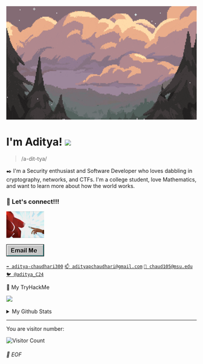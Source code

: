<img src="assets/forest_banner.gif"  width="100%" height="300">

# I'm Aditya! <img src = "https://raw.githubusercontent.com/MartinHeinz/MartinHeinz/master/wave.gif" width = 30px>

> /a-dit-tya/

✒️ I'm a Security enthusiast and Software Developer who loves dabbling in cryptography, networks, and CTFs. I'm a college student, love Mathematics, and want to learn more about how the world works.

### 🔗 Let's connect!!!
<img src="assets/connection.gif" width=100 height=70>

<a href="mailto:adityapchaudhari@gmail.com" target="_blank"><img src="assets/email_icon.gif"></a>

[`➡️ aditya-chaudhari300`](https://www.linkedin.com/in/aditya-chaudhari300/)
[`📫 adityapchaudhari@gmail.com`](mailto:adityapchaudhari@gmail.com)
[`📧 chaud105@msu.edu`](mailto:chaud105@msu.edu)
[`🐦 @aditya_C24`](https://twitter.com/aditya_C24)

🔐 My TryHackMe

<a href="https://tryhackme.com/p/chaud105"><img src="https://tryhackme-badges.s3.amazonaws.com/chaud105.png"></a>

<details>
<summary>My Github Stats</summary>

![AdityaC4's github stats](https://github-readme-stats.vercel.app/api?username=AdityaC4&theme=github_dark_dimmed&show_icons=true)

</details>

---
You are visitor number:

![Visitor Count](https://profile-counter.glitch.me/AdityaC4/count.svg)

###### 💾 EOF

